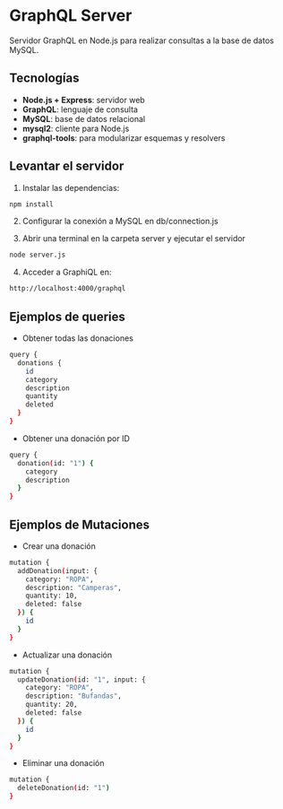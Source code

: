 # GraphQL Server

Servidor GraphQL en Node.js para realizar consultas a la base de datos MySQL.

## Tecnologías

- **Node.js + Express**: servidor web
- **GraphQL**: lenguaje de consulta
- **MySQL**: base de datos relacional
- **mysql2**: cliente para Node.js
- **graphql-tools**: para modularizar esquemas y resolvers

## Levantar el servidor

1. Instalar las dependencias:

```bash
npm install
```

2. Configurar la conexión a MySQL en db/connection.js

3. Abrir una terminal en la carpeta server y ejecutar el servidor

```bash
node server.js
```

4. Acceder a GraphiQL en:

```bash
http://localhost:4000/graphql
```

## Ejemplos de queries

* Obtener todas las donaciones

```bash
query {
  donations {
    id
    category
    description
    quantity
    deleted
  }
}
```

* Obtener una donación por ID

```bash
query {
  donation(id: "1") {
    category
    description
  }
}
```

## Ejemplos de Mutaciones

* Crear una donación

```bash
mutation {
  addDonation(input: {
    category: "ROPA",
    description: "Camperas",
    quantity: 10,
    deleted: false
  }) {
    id
  }
}
```

* Actualizar una donación

```bash
mutation {
  updateDonation(id: "1", input: {
    category: "ROPA",
    description: "Bufandas",
    quantity: 20,
    deleted: false
  }) {
    id
  }
}
```

* Eliminar una donación

```bash
mutation {
  deleteDonation(id: "1")
}
```
